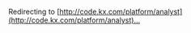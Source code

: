 <script>
    window.location.href = "http://code.kx.com/platform/analyst";
</script>

Redirecting to [http://code.kx.com/platform/analyst](http://code.kx.com/platform/analyst)…


